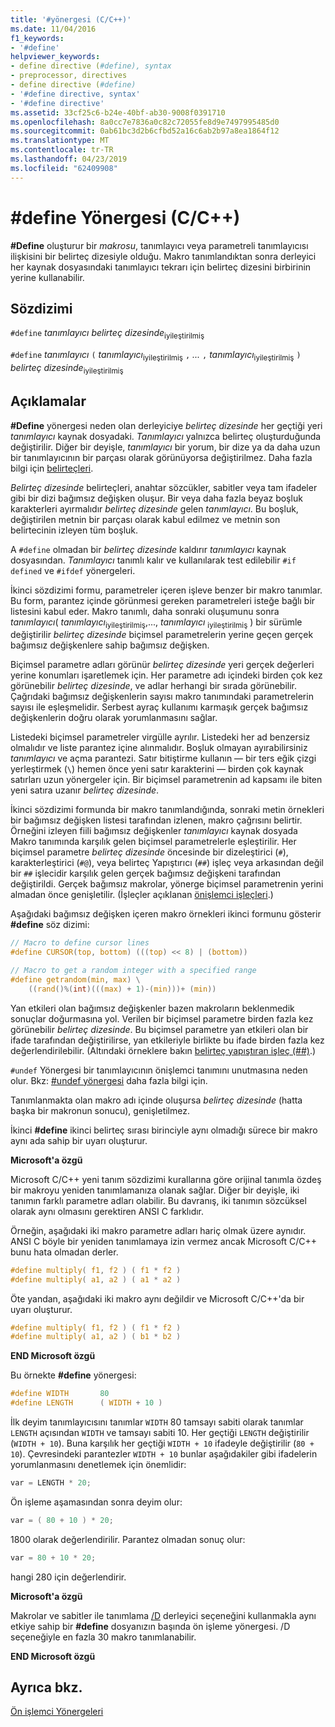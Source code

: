 ```yaml
---
title: '#yönergesi (C/C++)'
ms.date: 11/04/2016
f1_keywords:
- '#define'
helpviewer_keywords:
- define directive (#define), syntax
- preprocessor, directives
- define directive (#define)
- '#define directive, syntax'
- '#define directive'
ms.assetid: 33cf25c6-b24e-40bf-ab30-9008f0391710
ms.openlocfilehash: 8a0cc7e7836a0c82c72055fe8d9e7497995485d0
ms.sourcegitcommit: 0ab61bc3d2b6cfbd52a16c6ab2b97a8ea1864f12
ms.translationtype: MT
ms.contentlocale: tr-TR
ms.lasthandoff: 04/23/2019
ms.locfileid: "62409908"
---
```

# <a name="define-directive-cc"></a>#define Yönergesi (C/C++)

**#Define** oluşturur bir *makrosu*, tanımlayıcı veya parametreli tanımlayıcısı ilişkisini bir belirteç dizesiyle olduğu. Makro tanımlandıktan sonra derleyici her kaynak dosyasındaki tanımlayıcı tekrarı için belirteç dizesini birbirinin yerine kullanabilir.

## <a name="syntax"></a>Sözdizimi

`#define` *tanımlayıcı* *belirteç dizesinde*<sub>iyileştirilmiş</sub>

`#define` *tanımlayıcı* `(` *tanımlayıcı*<sub>iyileştirilmiş</sub> `,` *...*  `,` *tanımlayıcı*<sub>iyileştirilmiş</sub> `)` *belirteç dizesinde*<sub>iyileştirilmiş</sub>

## <a name="remarks"></a>Açıklamalar

**#Define** yönergesi neden olan derleyiciye *belirteç dizesinde* her geçtiği yeri *tanımlayıcı* kaynak dosyadaki. *Tanımlayıcı* yalnızca belirteç oluşturduğunda değiştirilir. Diğer bir deyişle, *tanımlayıcı* bir yorum, bir dize ya da daha uzun bir tanımlayıcının bir parçası olarak görünüyorsa değiştirilmez. Daha fazla bilgi için [belirteçleri](../cpp/tokens-cpp.md).

*Belirteç dizesinde* belirteçleri, anahtar sözcükler, sabitler veya tam ifadeler gibi bir dizi bağımsız değişken oluşur. Bir veya daha fazla beyaz boşluk karakterleri ayırmalıdır *belirteç dizesinde* gelen *tanımlayıcı*. Bu boşluk, değiştirilen metnin bir parçası olarak kabul edilmez ve metnin son belirtecinin izleyen tüm boşluk.

A `#define` olmadan bir *belirteç dizesinde* kaldırır *tanımlayıcı* kaynak dosyasından. *Tanımlayıcı* tanımlı kalır ve kullanılarak test edilebilir `#if defined` ve `#ifdef` yönergeleri.

İkinci sözdizimi formu, parametreler içeren işleve benzer bir makro tanımlar. Bu form, parantez içinde görünmesi gereken parametreleri isteğe bağlı bir listesini kabul eder. Makro tanımlı, daha sonraki oluşumunu sonra *tanımlayıcı*( *tanımlayıcı*<sub>iyileştirilmiş</sub>,..., *tanımlayıcı* <sub>iyileştirilmiş</sub> ) bir sürümle değiştirilir *belirteç dizesinde* biçimsel parametrelerin yerine geçen gerçek bağımsız değişkenlere sahip bağımsız değişken.

Biçimsel parametre adları görünür *belirteç dizesinde* yeri gerçek değerleri yerine konumları işaretlemek için. Her parametre adı içindeki birden çok kez görünebilir *belirteç dizesinde*, ve adlar herhangi bir sırada görünebilir. Çağrıdaki bağımsız değişkenlerin sayısı makro tanımındaki parametrelerin sayısı ile eşleşmelidir. Serbest ayraç kullanımı karmaşık gerçek bağımsız değişkenlerin doğru olarak yorumlanmasını sağlar.

Listedeki biçimsel parametreler virgülle ayrılır. Listedeki her ad benzersiz olmalıdır ve liste parantez içine alınmalıdır. Boşluk olmayan ayırabilirsiniz *tanımlayıcı* ve açma parantezi. Satır bitiştirme kullanın — bir ters eğik çizgi yerleştirmek (`\`) hemen önce yeni satır karakterini — birden çok kaynak satırları uzun yönergeler için. Bir biçimsel parametrenin ad kapsamı ile biten yeni satıra uzanır *belirteç dizesinde*.

İkinci sözdizimi formunda bir makro tanımlandığında, sonraki metin örnekleri bir bağımsız değişken listesi tarafından izlenen, makro çağrısını belirtir. Örneğini izleyen fiili bağımsız değişkenler *tanımlayıcı* kaynak dosyada Makro tanımında karşılık gelen biçimsel parametrelerle eşleştirilir. Her biçimsel parametre *belirteç dizesinde* öncesinde bir dizeleştirici (`#`), karakterleştirici (`#@`), veya belirteç Yapıştırıcı (`##`) işleç veya arkasından değil bir `##` işlecidir karşılık gelen gerçek bağımsız değişkeni tarafından değiştirildi. Gerçek bağımsız makrolar, yönerge biçimsel parametrenin yerini almadan önce genişletilir. (İşleçler açıklanan [önişlemci işleçleri](../preprocessor/preprocessor-operators.md).)

Aşağıdaki bağımsız değişken içeren makro örnekleri ikinci formunu gösterir **#define** söz dizimi:

```C
// Macro to define cursor lines
#define CURSOR(top, bottom) (((top) << 8) | (bottom))

// Macro to get a random integer with a specified range
#define getrandom(min, max) \
    ((rand()%(int)(((max) + 1)-(min)))+ (min))
```

Yan etkileri olan bağımsız değişkenler bazen makroların beklenmedik sonuçlar doğurmasına yol. Verilen bir biçimsel parametre birden fazla kez görünebilir *belirteç dizesinde*. Bu biçimsel parametre yan etkileri olan bir ifade tarafından değiştirilirse, yan etkileriyle birlikte bu ifade birden fazla kez değerlendirilebilir. (Altındaki örneklere bakın [belirteç yapıştıran işleç (##)](../preprocessor/token-pasting-operator-hash-hash.md).)

`#undef` Yönergesi bir tanımlayıcının önişlemci tanımını unutmasına neden olur. Bkz: [#undef yönergesi](../preprocessor/hash-undef-directive-c-cpp.md) daha fazla bilgi için.

Tanımlanmakta olan makro adı içinde oluşursa *belirteç dizesinde* (hatta başka bir makronun sonucu), genişletilmez.

İkinci **#define** ikinci belirteç sırası birinciyle aynı olmadığı sürece bir makro aynı ada sahip bir uyarı oluşturur.

**Microsoft'a özgü**

Microsoft C/C++ yeni tanım sözdizimi kurallarına göre orijinal tanımla özdeş bir makroyu yeniden tanımlamanıza olanak sağlar. Diğer bir deyişle, iki tanımın farklı parametre adları olabilir. Bu davranış, iki tanımın sözcüksel olarak aynı olmasını gerektiren ANSI C farklıdır.

Örneğin, aşağıdaki iki makro parametre adları hariç olmak üzere aynıdır. ANSI C böyle bir yeniden tanımlamaya izin vermez ancak Microsoft C/C++ bunu hata olmadan derler.

```C
#define multiply( f1, f2 ) ( f1 * f2 )
#define multiply( a1, a2 ) ( a1 * a2 )
```

Öte yandan, aşağıdaki iki makro aynı değildir ve Microsoft C/C++'da bir uyarı oluşturur.

```C
#define multiply( f1, f2 ) ( f1 * f2 )
#define multiply( a1, a2 ) ( b1 * b2 )
```

**END Microsoft özgü**

Bu örnekte **#define** yönergesi:

```C
#define WIDTH       80
#define LENGTH      ( WIDTH + 10 )
```

İlk deyim tanımlayıcısını tanımlar `WIDTH` 80 tamsayı sabiti olarak tanımlar `LENGTH` açısından `WIDTH` ve tamsayı sabiti 10. Her geçtiği `LENGTH` değiştirilir (`WIDTH + 10`). Buna karşılık her geçtiği `WIDTH + 10` ifadeyle değiştirilir (`80 + 10`). Çevresindeki parantezler `WIDTH + 10` bunlar aşağıdakiler gibi ifadelerin yorumlanmasını denetlemek için önemlidir:

```C
var = LENGTH * 20;
```

Ön işleme aşamasından sonra deyim olur:

```C
var = ( 80 + 10 ) * 20;
```

1800 olarak değerlendirilir. Parantez olmadan sonuç olur:

```C
var = 80 + 10 * 20;
```

hangi 280 için değerlendirir.

**Microsoft'a özgü**

Makrolar ve sabitler ile tanımlama [/D](../build/reference/d-preprocessor-definitions.md) derleyici seçeneğini kullanmakla aynı etkiye sahip bir **#define** dosyanızın başında ön işleme yönergesi. /D seçeneğiyle en fazla 30 makro tanımlanabilir.

**END Microsoft özgü**

## <a name="see-also"></a>Ayrıca bkz.

[Ön işlemci Yönergeleri](../preprocessor/preprocessor-directives.md)